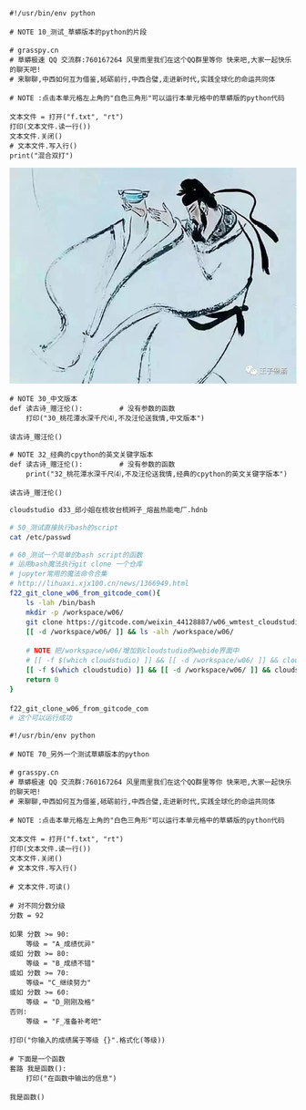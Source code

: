 ```py3
#!/usr/bin/env python

# NOTE 10_测试_草蟒版本的python的片段

# grasspy.cn
# 草蟒极速 QQ 交流群:760167264 风里雨里我们在这个QQ群里等你 快来吧,大家一起快乐的聊天吧!
# 来聊聊,中西如何互为借鉴,砥砺前行,中西合璧,走进新时代,实践全球化的命运共同体

# NOTE :点击本单元格左上角的"白色三角形"可以运行本单元格中的草蟒版的python代码

文本文件 = 打开("f.txt", "rt")
打印(文本文件.读一行())
文本文件.关闭()
# 文本文件.写入行()
print("混合双打")
```

![将进酒](./wmimages/b70_qiang_jin_jiu.png)

```py3
# NOTE 30_中文版本
def 读古诗_赠汪伦():         # 没有参数的函数
    打印("30_桃花潭水深千尺⑷,不及汪伦送我情,中文版本")

读古诗_赠汪伦()
```

```py3
# NOTE 32_经典的cpython的英文关键字版本
def 读古诗_赠汪伦():         # 没有参数的函数
    print("32_桃花潭水深千尺⑷,不及汪伦送我情,经典的cpython的英文关键字版本")

读古诗_赠汪伦()
```

```bash
cloudstudio d33_邱小姐在梳妆台梳辫子_熔盐热能电厂.hdnb
```

<!-- NOTE 40_百年未有之大变局,时机已到,2024年06月你该来北京"亮剑"了 -->

<!-- <iframe 
    src="//player.bilibili.com/player.html?aid=217752998&bvid=BV1ka41137Pk&cid=827425283&page=1" 
    scrolling="no" 
    border="0" 
    frameborder="no" 
    framespacing="0" 
    allowfullscreen="true"  
    width="600px" 
    height="500px" > 
</iframe> -->

```bash
# 50_测试直接执行bash的script
cat /etc/passwd
```

```bash
# 60_测试一个简单的bash script的函数
# 运用bash魔法执行git clone 一个仓库
# jupyter常用的魔法命令合集
# http://lihuaxi.xjx100.cn/news/1366949.html
f22_git_clone_w06_from_gitcode_com(){
    ls -lah /bin/bash
    mkdir -p /workspace/w06/
    git clone https://gitcode.com/weixin_44128887/w06_wmtest_cloudstudio_club.git /workspace/w06/
    [[ -d /workspace/w06/ ]] && ls -alh /workspace/w06/

    # NOTE 把/workspace/w06/增加到cloudstudio的webide界面中
    # [[ -f $(which cloudstudio) ]] && [[ -d /workspace/w06/ ]] && cloudstudio -a /workspace/w06/
    [[ -f $(which cloudstudio) ]] && [[ -d /workspace/w06/ ]] && cloudstudio /workspace/w06/p38.ex34_访问列表的元素.mp4
    return 0
}

f22_git_clone_w06_from_gitcode_com
# 这个可以运行成功
```

```py3
#!/usr/bin/env python

# NOTE 70_另外一个测试草蟒版本的python

# grasspy.cn
# 草蟒极速 QQ 交流群:760167264 风里雨里我们在这个QQ群里等你 快来吧,大家一起快乐的聊天吧!
# 来聊聊,中西如何互为借鉴,砥砺前行,中西合璧,走进新时代,实践全球化的命运共同体

# NOTE :点击本单元格左上角的"白色三角形"可以运行本单元格中的草蟒版的python代码

文本文件 = 打开("f.txt", "rt")
打印(文本文件.读一行())
文本文件.关闭()
# 文本文件.写入行()

# 文本文件.可读()

# 对不同分数分级
分数 = 92

如果 分数 >= 90:
	等级 = "A_成绩优异"
或如 分数 >= 80:
	等级 = "B_成绩不错"
或如 分数 >= 70:
	等级= "C_继续努力"
或如 分数 >= 60:
	等级 = "D_刚刚及格"
否则:
	等级 = "F_准备补考吧"

打印("你输入的成绩属于等级 {}".格式化(等级))

# 下面是一个函数
套路 我是函数():
	打印("在函数中输出的信息")

我是函数()
```
